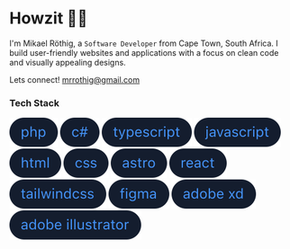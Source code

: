 # Howzit 👋🏻

I'm Mikael Röthig, a `Software Developer` from Cape Town, South Africa. I build user-friendly websites and applications with a focus on clean code and visually appealing designs.

Lets connect! <a href="mailto:mrrothig@gmail.com">mrrothig@gmail.com</a>

### Tech Stack</h2>

[![PHP](https://raw.githubusercontent.com/MikaelRothig/mikaelrothig/main/topics/php.svg)](https://www.php.net/)
[![C#](https://raw.githubusercontent.com/MikaelRothig/mikaelrothig/main/topics/c-sharp.svg)](https://learn.microsoft.com/en-us/dotnet/csharp/)
[![TYPESCRIPT](https://raw.githubusercontent.com/MikaelRothig/mikaelrothig/main/topics/typescript.svg)](https://www.typescriptlang.org/)
[![JAVASCRIPT](https://raw.githubusercontent.com/MikaelRothig/mikaelrothig/main/topics/javascript.svg)](https://developer.mozilla.org/en-US/docs/Web/JavaScript)
[![HTML](https://raw.githubusercontent.com/MikaelRothig/mikaelrothig/main/topics/html.svg)](https://developer.mozilla.org/en-US/docs/Web/HTML)
[![CSS](https://raw.githubusercontent.com/MikaelRothig/mikaelrothig/main/topics/css.svg)](https://developer.mozilla.org/en-US/docs/Web/CSS)
[![ASTRO](https://raw.githubusercontent.com/MikaelRothig/mikaelrothig/main/topics/astro.svg)](https://astro.build/)
[![REACT](https://raw.githubusercontent.com/MikaelRothig/mikaelrothig/main/topics/react.svg)](https://react.dev/)
[![TAILWINDCSS](https://raw.githubusercontent.com/MikaelRothig/mikaelrothig/main/topics/tailwindcss.svg)](https://tailwindcss.com/)
[![FIGMA](https://raw.githubusercontent.com/MikaelRothig/mikaelrothig/main/topics/figma.svg)](https://www.figma.com/)
[![ADOBEXD](https://raw.githubusercontent.com/MikaelRothig/mikaelrothig/main/topics/adobe-xd.svg)](https://helpx.adobe.com/xd/user-guide.html)
[![ADOBEILLUSTRATOR](https://raw.githubusercontent.com/MikaelRothig/mikaelrothig/main/topics/adobe-illustrator.svg)](https://www.adobe.com/products/illustrator.html)

